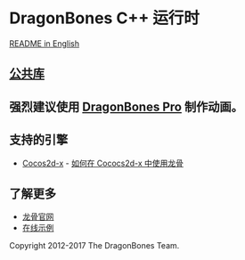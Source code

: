 # DragonBones C++ 运行时
[README in English](./README.md)
## [公共库](./DragonBones/)
## 强烈建议使用 [DragonBones Pro](http://www.dragonbones.com/) 制作动画。

## 支持的引擎
* [Cocos2d-x](http://cocos2d-x.org/) - [如何在 Cococs2d-x 中使用龙骨](./Cocos2DX_3.x/)

## 了解更多
* [龙骨官网](http://www.dragonbones.com/)
* [在线示例](http://www.dragonbones.com/demo/index.html)

Copyright 2012-2017 The DragonBones Team.
